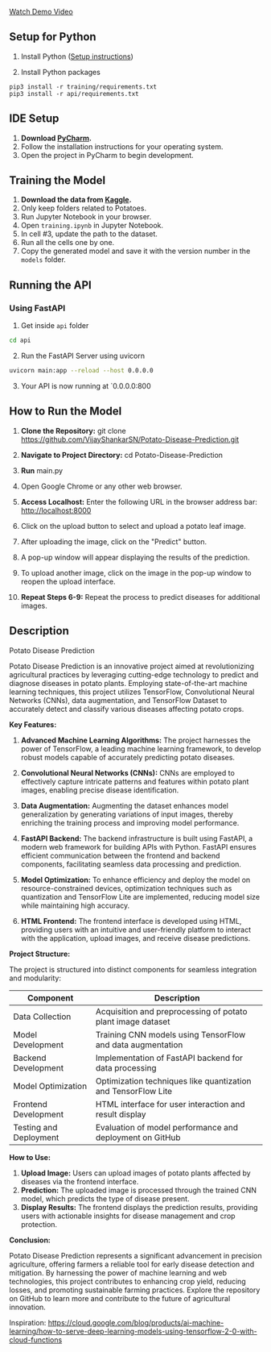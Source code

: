 [Watch Demo Video](https://youtu.be/gThWBqbo4KA)

## Setup for Python

1. Install Python ([Setup instructions](https://wiki.python.org/moin/BeginnersGuide))

2. Install Python packages

```
pip3 install -r training/requirements.txt
pip3 install -r api/requirements.txt
```

## IDE Setup

1. **Download [PyCharm](https://www.jetbrains.com/pycharm/download/?section=windows).**
2. Follow the installation instructions for your operating system.
3. Open the project in PyCharm to begin development.

## Training the Model

1. **Download the data from [Kaggle](https://www.kaggle.com/datasets/arjuntejaswi/plant-village).**
2. Only keep folders related to Potatoes.
3. Run Jupyter Notebook in your browser.
4. Open `training.ipynb` in Jupyter Notebook.
5. In cell #3, update the path to the dataset.
6. Run all the cells one by one.
7. Copy the generated model and save it with the version number in the `models` folder.

## Running the API

### Using FastAPI

1. Get inside `api` folder

```bash
cd api
```

2. Run the FastAPI Server using uvicorn

```bash
uvicorn main:app --reload --host 0.0.0.0
```

3. Your API is now running at `0.0.0.0:800

## How to Run the Model

1. **Clone the Repository:**
   git clone https://github.com/VijayShankarSN/Potato-Disease-Prediction.git

3. **Navigate to Project Directory:**
   cd Potato-Disease-Prediction

4. **Run**
   main.py

5. Open Google Chrome or any other web browser.


6. **Access Localhost:**
Enter the following URL in the browser address bar:
[http://localhost:8000](http://localhost:8000)

7. Click on the upload button to select and upload a potato leaf image.

8. After uploading the image, click on the "Predict" button.

9. A pop-up window will appear displaying the results of the prediction.

10. To upload another image, click on the image in the pop-up window to reopen the upload interface.

11. **Repeat Steps 6-9:** 
 Repeat the process to predict diseases for additional images.

## Description

Potato Disease Prediction

Potato Disease Prediction is an innovative project aimed at revolutionizing agricultural practices by leveraging cutting-edge technology to predict and diagnose diseases in potato plants. Employing state-of-the-art machine learning techniques, this project utilizes TensorFlow, Convolutional Neural Networks (CNNs), data augmentation, and TensorFlow Dataset to accurately detect and classify various diseases affecting potato crops.

**Key Features:**

1. **Advanced Machine Learning Algorithms:** The project harnesses the power of TensorFlow, a leading machine learning framework, to develop robust models capable of accurately predicting potato diseases.

2. **Convolutional Neural Networks (CNNs):** CNNs are employed to effectively capture intricate patterns and features within potato plant images, enabling precise disease identification.

3. **Data Augmentation:** Augmenting the dataset enhances model generalization by generating variations of input images, thereby enriching the training process and improving model performance.

4. **FastAPI Backend:** The backend infrastructure is built using FastAPI, a modern web framework for building APIs with Python. FastAPI ensures efficient communication between the frontend and backend components, facilitating seamless data processing and prediction.

5. **Model Optimization:** To enhance efficiency and deploy the model on resource-constrained devices, optimization techniques such as quantization and TensorFlow Lite are implemented, reducing model size while maintaining high accuracy.

6. **HTML Frontend:** The frontend interface is developed using HTML, providing users with an intuitive and user-friendly platform to interact with the application, upload images, and receive disease predictions.

**Project Structure:**

The project is structured into distinct components for seamless integration and modularity:

| Component             | Description                                                   |
|-----------------------|---------------------------------------------------------------|
| Data Collection       | Acquisition and preprocessing of potato plant image dataset   |
| Model Development     | Training CNN models using TensorFlow and data augmentation   |
| Backend Development   | Implementation of FastAPI backend for data processing         |
| Model Optimization    | Optimization techniques like quantization and TensorFlow Lite |
| Frontend Development  | HTML interface for user interaction and result display        |
| Testing and Deployment| Evaluation of model performance and deployment on GitHub      |

**How to Use:**

1. **Upload Image:** Users can upload images of potato plants affected by diseases via the frontend interface.
2. **Prediction:** The uploaded image is processed through the trained CNN model, which predicts the type of disease present.
3. **Display Results:** The frontend displays the prediction results, providing users with actionable insights for disease management and crop protection.

**Conclusion:**

Potato Disease Prediction represents a significant advancement in precision agriculture, offering farmers a reliable tool for early disease detection and mitigation. By harnessing the power of machine learning and web technologies, this project contributes to enhancing crop yield, reducing losses, and promoting sustainable farming practices. Explore the repository on GitHub to learn more and contribute to the future of agricultural innovation.

Inspiration: https://cloud.google.com/blog/products/ai-machine-learning/how-to-serve-deep-learning-models-using-tensorflow-2-0-with-cloud-functions
